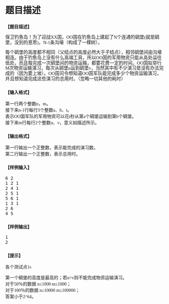 # 题目描述


<h3>
<span style="font-family:&#39;Microsoft YaHei&#39;;font-size:14px;">【题目描述】</span> 
</h3>
<p>
<span style="font-family:&#39;Microsoft YaHei&#39;;"><span style="font-size:14.399999618530273px;line-height:16.799999237060547px;font-family:&#39;Microsoft YaHei&#39;;">保卫钓鱼岛！为了迎战XX国，OO国在钓鱼岛上建起了N个连通的碉堡(就是碉堡，没别的意思)，N-1条沟壕（构成了一棵树）。</span></span> 
</p>
<p>
<span style="font-family:&#39;Microsoft YaHei&#39;;"><span style="font-size:14.399999618530273px;line-height:16.799999237060547px;font-family:&#39;Microsoft YaHei&#39;;"><span></span>每个碉堡的高度都不相同（父结点的高度必然大于子结点），相邻碉堡间由沟壕相连。由于钓鱼岛上没有什么高端工具，所以OO国的军用物资只能从高处运往低处，而且每完成一次碉堡间的物资运输，都要花费一定的时间。OO国拟举行M次物资运输演习，每次从碉堡u运到碉堡v，当然其中有不少演习是没有办法完成的（因为要上坡）。OO国司令想知道OO国军队能完成多少个物资运输演习，并且想知道完成这些演习的总用时。（忽略一切其他的耗时） <br/>
</span></span> 
</p>
<h3>
<span style="font-family:&#39;Microsoft YaHei&#39;;font-size:14px;">【输入格式】</span> 
</h3>
<p>
<span style="font-family:&#39;Microsoft YaHei&#39;;font-size:14px;">第一行两个整数n，m。 <br/>
接下来n-1行每行3个整数a、b、t。 <br/>
表示OO国军队的军用物资可以花t秒从第a个碉堡运输到第b个碉堡。 <br/>
接下来m行每行2个整数u、v，意义如描述所示。 <br/>
</span> 
</p>
<h3>
<span style="font-family:&#39;Microsoft YaHei&#39;;font-size:14px;">【输出格式】</span> 
</h3>
<p>
<span style="font-family:&#39;Microsoft YaHei&#39;;font-size:14px;">第一行输出一个正整数，表示能完成的演习数。 <br/>
第二行输出一个正整数，表示总用时。<br/>
</span> 
</p>
<h3>
<span style="font-family:&#39;Microsoft YaHei&#39;;font-size:14px;">【样例输入】</span> 
</h3>
<pre>6 2
1 2 1
2 4 1
2 5 1
5 6 1
1 3 1
2 6
4 5
</pre>
<h3>
<span style="font-family:&#39;Microsoft YaHei&#39;;font-size:14px;">【样例输出】</span> 
</h3>
<pre>1
2
</pre>
<h3>
<span style="font-family:&#39;Microsoft YaHei&#39;;font-size:14px;">【提示】</span> 
</h3>
<p>
<span style="font-family:&#39;Microsoft YaHei&#39;;font-size:14px;">各个测试点1s </span> 
</p>
<p>
<span style="font-family:&#39;Microsoft YaHei&#39;;font-size:14px;">第一个碉堡的高度是最高的；若u=v则不能完成物资运输演习。<br/>
对于50％的数据 n≤1000 m≤1000； <br/>
对于100％的数据 n≤10000 m≤100000； <br/>
答案小于2^64。</span> 
</p>
